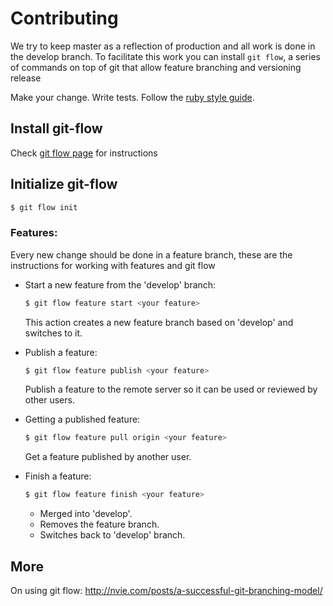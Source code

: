 # Contributing

We try to keep master as a reflection of production and all work is done in the develop branch.
To facilitate this work you can install `git flow`, a series of commands on top of git
that allow feature branching and versioning release

Make your change. Write tests. Follow the [ruby style guide](https://github.com/bbatsov/ruby-style-guide).

## Install git-flow

Check [git flow page](https://github.com/nvie/gitflow/wiki/Installation) for instructions

## Initialize git-flow

```sh
$ git flow init
```

### Features:

Every new change should be done in a feature branch,
these are the instructions for working with features and git flow

  + Start a new feature from the 'develop' branch:

    ```sh
    $ git flow feature start <your feature>
    ```

    This action creates a new feature branch based on 'develop' and switches to it.

  + Publish a feature:

    ```sh
    $ git flow feature publish <your feature>
    ```

    Publish a feature to the remote server so it can be used or reviewed by other users.

  + Getting a published feature:

    ```sh
    $ git flow feature pull origin <your feature>
    ```

    Get a feature published by another user.

  + Finish a feature:

    ```sh
    $ git flow feature finish <your feature>
    ```

    - Merged <your feature> into 'develop'.
    - Removes the feature branch.
    - Switches back to 'develop' branch.

## More

On using git flow: http://nvie.com/posts/a-successful-git-branching-model/
